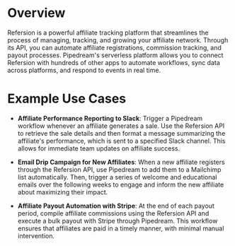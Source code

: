# Overview

Refersion is a powerful affiliate tracking platform that streamlines the process of managing, tracking, and growing your affiliate network. Through its API, you can automate affiliate registrations, commission tracking, and payout processes. Pipedream's serverless platform allows you to connect Refersion with hundreds of other apps to automate workflows, sync data across platforms, and respond to events in real time.

# Example Use Cases

- **Affiliate Performance Reporting to Slack**: Trigger a Pipedream workflow whenever an affiliate generates a sale. Use the Refersion API to retrieve the sale details and then format a message summarizing the affiliate's performance, which is sent to a specified Slack channel. This allows for immediate team updates on affiliate success.

- **Email Drip Campaign for New Affiliates**: When a new affiliate registers through the Refersion API, use Pipedream to add them to a Mailchimp list automatically. Then, trigger a series of welcome and educational emails over the following weeks to engage and inform the new affiliate about maximizing their impact.

- **Affiliate Payout Automation with Stripe**: At the end of each payout period, compile affiliate commissions using the Refersion API and execute a bulk payout with Stripe through Pipedream. This workflow ensures that affiliates are paid in a timely manner, with minimal manual intervention.
